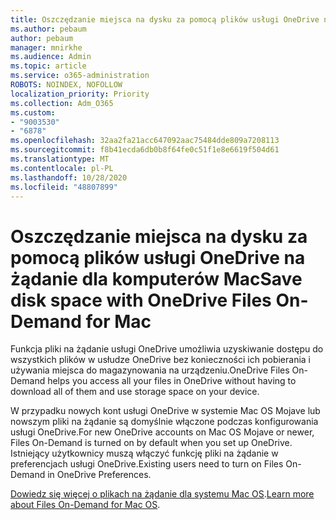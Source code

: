 ```yaml
---
title: Oszczędzanie miejsca na dysku za pomocą plików usługi OneDrive na żądanie dla komputerów Mac
ms.author: pebaum
author: pebaum
manager: mnirkhe
ms.audience: Admin
ms.topic: article
ms.service: o365-administration
ROBOTS: NOINDEX, NOFOLLOW
localization_priority: Priority
ms.collection: Adm_O365
ms.custom:
- "9003530"
- "6878"
ms.openlocfilehash: 32aa2fa21acc647092aac75484dde809a7208113
ms.sourcegitcommit: f8b41ecda6db0b8f64fe0c51f1e8e6619f504d61
ms.translationtype: MT
ms.contentlocale: pl-PL
ms.lasthandoff: 10/28/2020
ms.locfileid: "48807899"
---
```

# <a name="save-disk-space-with-onedrive-files-on-demand-for-mac"></a><span data-ttu-id="8cc97-102">Oszczędzanie miejsca na dysku za pomocą plików usługi OneDrive na żądanie dla komputerów Mac</span><span class="sxs-lookup"><span data-stu-id="8cc97-102">Save disk space with OneDrive Files On-Demand for Mac</span></span>

<span data-ttu-id="8cc97-103">Funkcja pliki na żądanie usługi OneDrive umożliwia uzyskiwanie dostępu do wszystkich plików w usłudze OneDrive bez konieczności ich pobierania i używania miejsca do magazynowania na urządzeniu.</span><span class="sxs-lookup"><span data-stu-id="8cc97-103">OneDrive Files On-Demand helps you access all your files in OneDrive without having to download all of them and use storage space on your device.</span></span>  

<span data-ttu-id="8cc97-104">W przypadku nowych kont usługi OneDrive w systemie Mac OS Mojave lub nowszym pliki na żądanie są domyślnie włączone podczas konfigurowania usługi OneDrive.</span><span class="sxs-lookup"><span data-stu-id="8cc97-104">For new OneDrive accounts on Mac OS Mojave or newer, Files On-Demand is turned on by default when you set up OneDrive.</span></span> <span data-ttu-id="8cc97-105">Istniejący użytkownicy muszą włączyć funkcję pliki na żądanie w preferencjach usługi OneDrive.</span><span class="sxs-lookup"><span data-stu-id="8cc97-105">Existing users need to turn on Files On-Demand in OneDrive Preferences.</span></span>  

<span data-ttu-id="8cc97-106">[Dowiedz się więcej o plikach na żądanie dla systemu Mac OS](https://support.microsoft.com/office/529f6d53-e572-4922-a585-e7a318c135f0).</span><span class="sxs-lookup"><span data-stu-id="8cc97-106">[Learn more about Files On-Demand for Mac OS](https://support.microsoft.com/office/529f6d53-e572-4922-a585-e7a318c135f0).</span></span>
